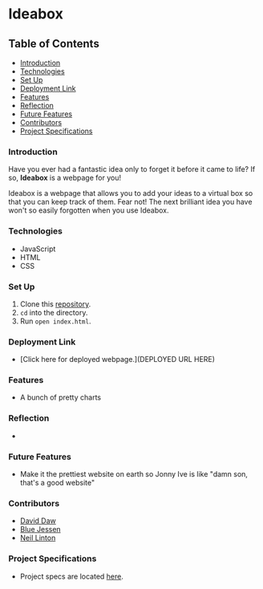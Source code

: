 # Ideabox

## Table of Contents
- [Introduction](#introduction)
- [Technologies](#technologies)
- [Set Up](#set-up)
- [Deployment Link](#deployment-link)
- [Features](#features)
- [Reflection](#reflection)
- [Future Features](#future-features)
- [Contributors](#contributors)
- [Project Specifications](#project-specifications)

### Introduction
Have you ever had a fantastic idea only to forget it before it came to life? If so, **Ideabox** is a webpage for you!

Ideabox is a webpage that allows you to add your ideas to a virtual box so that you can keep track of them. Fear not! The next brilliant idea you have won't so easily forgotten when you use Ideabox.

### Technologies
- JavaScript
- HTML
- CSS

### Set Up
1.  Clone this [repository](https://github.com/BlueJessen/FITLIT).
2. `cd` into the directory.
3. Run `open index.html`.

### Deployment Link
- [Click here for deployed webpage.](DEPLOYED URL HERE)

### Features
- A bunch of pretty charts


### Reflection
-


### Future Features
- Make it the prettiest website on earth so Jonny Ive is like "damn son, that's a good website"

### Contributors
- [David Daw](https://github.com/davidhdaw)
- [Blue Jessen](https://github.com/BlueJessen/)
- [Neil Linton](https://github.com/LINTONBNEIL)

### Project Specifications
- Project specs are located [here](https://frontend.turing.edu/projects/Fitlit-part-one.html).
